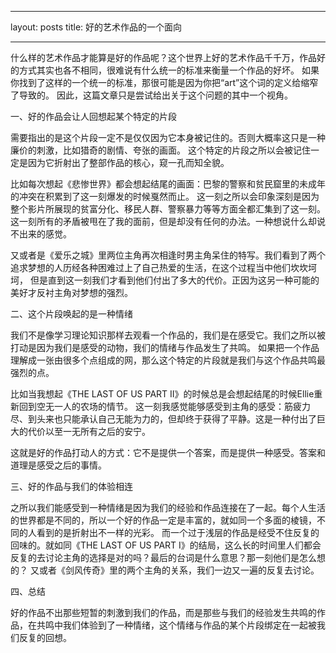 
---

layout: posts
title: 好的艺术作品的一个面向

---

什么样的艺术作品才能算是好的作品呢？这个世界上好的艺术作品千千万，作品好的方式其实也各不相同，很难说有什么统一的标准来衡量一个作品的好坏。
如果你找到了这样的一个统一的标准，那很可能是因为你把“art”这个词的定义给缩窄了导致的。
因此，这篇文章只是尝试给出关于这个问题的其中一个视角。


一、好的作品会让人回想起某个特定的片段

需要指出的是这个片段一定不是仅仅因为它本身被记住的。否则大概率这只是一种廉价的刺激，比如猎奇的剧情、夸张的画面。
这个特定的片段之所以会被记住一定是因为它折射出了整部作品的核心，窥一孔而知全貌。

比如每次想起《悲惨世界》都会想起结尾的画面：巴黎的警察和贫民窟里的未成年的冲突在积累到了这一刻爆发的时候戛然而止。
这一刻之所以会印象深刻是因为整个影片所展现的贫富分化、移民人群、警察暴力等等方面全都汇集到了这一刻。
这一刻所有的矛盾被甩在了我的面前，但是却没有任何的办法。一种想说什么却说不出来的感觉。

又或者是《爱乐之城》里两位主角再次相逢时男主角呆住的特写。我们看到了两个追求梦想的人历经各种困难过上了自己热爱的生活，在这个过程当中他们坎坎坷坷，
但是直到这一刻我们才看到他们付出了多大的代价。正因为这另一种可能的美好才反衬主角对梦想的强烈。

二、这个片段唤起的是一种情绪

我们不是像学习理论知识那样去观看一个作品的，我们是在感受它。我们之所以被打动是因为我们是感受的动物，我们的情绪与作品发生了共鸣。
如果把一个作品理解成一张由很多个点组成的网，那么这个特定的片段就是我们与这个作品共鸣最强烈的点。

比如当我想起《THE LAST OF US PART II》的时候总是会想起结尾的时候Ellie重新回到空无一人的农场的情节。
这一刻我感觉能够感受到主角的感受：筋疲力尽、到头来也只能承认自己无能为力的，但却终于获得了平静。这是一种付出了巨大的代价以至一无所有之后的安宁。

这就是好的作品打动人的方式：它不是提供一个答案，而是提供一种感受。答案和道理是感受之后的事情。


三、好的作品与我们的体验相连

之所以我们能感受到一种情绪是因为我们的经验和作品连接在了一起。每个人生活的世界都是不同的，所以一个好的作品一定是丰富的，就如同一个多面的棱镜，不同的人看到的是折射出不一样的光彩。
而一个过于浅层的作品是经受不住反复的回味的。就如同《THE LAST OF US PART I》的结局，这么长的时间里人们都会反复的去讨论主角的选择是对的吗？最后的台词是什么意思？那一刻他们是怎么想的？
又或者《剑风传奇》里的两个主角的关系，我们一边又一遍的反复去讨论。


四、总结

好的作品不出那些短暂的刺激到我们的作品，而是那些与我们的经验发生共鸣的作品，在共鸣中我们体验到了一种情绪，这个情绪与作品的某个片段绑定在一起被我们反复的回想。


